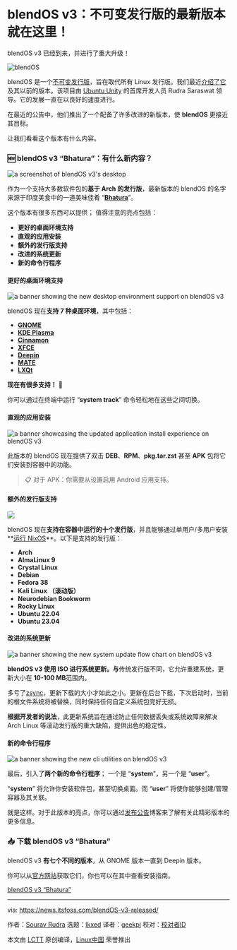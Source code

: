 [#]: subject: "blendOS v3: The Latest Version of the Immutable Distro is Here!"
[#]: via: "https://news.itsfoss.com/blendOS-v3-released/"
[#]: author: "Sourav Rudra https://news.itsfoss.com/author/sourav/"
[#]: collector: "lkxed"
[#]: translator: "geekpi"
[#]: reviewer: " "
[#]: publisher: " "
[#]: url: " "

blendOS v3：不可变发行版的最新版本就在这里！
======

blendOS v3 已经到来，并进行了重大升级！

![blendOS][1]

blendOS 是一个[不可变发行版][2]，旨在取代所有 Linux 发行版。我们最近[介绍了它][3]及其以前的版本。该项目由 [Ubuntu Unity][4] 的首席开发人员 Rudra Saraswat 领导。它的发展一直在以良好的速度进行。

在最近的公告中，他们推出了一个配备了许多改进的新版本，使 **blendOS** 更接近其目标。

让我们看看这个版本有什么内容。

### 🆕 blendOS v3 “Bhatura”：有什么新内容？

![a screenshot of blendOS v3's desktop][5]

作为一个支持大多数软件包的**基于 Arch 的发行版**，最新版本的 blendOS 的名字来源于印度美食中的一道美味佳肴 “[**Bhatura**][6]”。

这个版本有很多东西可以提供； 值得注意的亮点包括：

- **更好的桌面环境支持**
- **直观的应用安装**
- **额外的发行版支持**
- **改进的系统更新**
- **新的命令行程序**

#### 更好的桌面环境支持

![a banner showing the new desktop environment support on blendOS v3][7]

blendOS 现在**支持 7 种桌面环境**，其中包括：

- **[GNOME][8]**
- **[KDE Plasma][9]**
- **[Cinnamon][10]**
- **[XFCE][11]**
- **[Deepin][12]**
- **[MATE][13]**
- **[LXQt][14]**

**现在有很多支持！** 🤯

你可以通过在终端中运行 “**system track**” 命令轻松地在这些之间切换。

#### 直观的应用安装

![a banner showcasing the updated application install experience on blendOS v3][15]

此版本的 blendOS 现在提供了双击 **DEB**、**RPM**、**pkg.tar.zst** 甚至 **APK** 包将它们安装到容器中的功能。

> 📋 对于 APK：你需要从设置启用 Android 应用支持。

#### 额外的发行版支持

![][16]

blendOS 现在**支持在容器中运行的十个发行版**，并且能够通过单用户/多用户安装**[运行 NixOS][17]**。以下是支持的发行版：



- **Arch**
- **AlmaLinux 9**
- **Crystal Linux**
- **Debian**
- **Fedora 38**
- **Kali Linux （滚动版）**
- **Neurodebian Bookworm**
- **Rocky Linux**
- **Ubuntu 22.04**
- **Ubuntu 23.04**

#### 改进的系统更新

![a banner showing the new system update flow chart on blendOS v3][18]

**blendOS v3 使用 ISO 进行系统更新。与**传统发行版不同，它允许重建系统，更新大小在 **10-100 MB**范围内。

多亏了[zsync][19]，更新下载的大小才如此之小。更新在后台下载，下次启动时，当前的根文件系统将被替换，同时保持任何自定义系统包完好无损。

**根据开发者的说法**，此更新系统旨在通过防止任何数据丢失或系统故障来解决 Arch Linux 等滚动发行版的重大缺陷，提供出色的稳定性。

#### 新的命令行程序

![a banner showing the new cli utilities on blendOS v3][20]

最后，引入了**两个新的命令行程序**； 一个是 “**system**”，另一个是 “**user**”。

“**system**” 将允许你安装软件包，甚至切换桌面。而 “**user**” 将使你能够创建/管理容器及其关联。

就是这样。对于此版本的亮点，你可以通过[发布公告][21]博客来了解有关此精彩版本的更多信息。

### 📥 下载 blendOS v3 “Bhatura”

blendOS v3 **有七个不同的版本**，从 GNOME 版本一直到 Deepin 版本。

你可以从[官方网站][22]获取它们，你也可以在其中查看安装指南。

[blendOS v3 “Bhatura”][23]

--------------------------------------------------------------------------------

via: https://news.itsfoss.com/blendOS-v3-released/

作者：[Sourav Rudra][a]
选题：[lkxed][b]
译者：[geekpi](https://github.com/geekpi)
校对：[校对者ID](https://github.com/校对者ID)

本文由 [LCTT](https://github.com/LCTT/TranslateProject) 原创编译，[Linux中国](https://linux.cn/) 荣誉推出

[a]: https://news.itsfoss.com/author/sourav/
[b]: https://github.com/lkxed/
[1]: https://news.itsfoss.com/content/images/size/w1304/2023/07/blendOS-vs3-release.jpg
[2]: https://itsfoss.com/immutable-linux-distros/
[3]: https://news.itsfoss.com/blendOS/
[4]: https://news.itsfoss.com/unity-remix-official-flavor/
[5]: https://news.itsfoss.com/content/images/2023/07/blendOSv3_1.jpg
[6]: https://en.wikipedia.org/wiki/Bhatura
[7]: https://news.itsfoss.com/content/images/2023/07/blendOSv3_2.jpg
[8]: https://www.gnome.org/
[9]: https://kde.org/plasma-desktop/
[10]: https://github.com/linuxmint/Cinnamon
[11]: https://www.xfce.org/
[12]: https://www.deepin.org/en/dde/
[13]: https://mate-desktop.org/
[14]: https://lxqt-project.org/
[15]: https://news.itsfoss.com/content/images/2023/07/blendOSv3_3.jpg
[16]: https://news.itsfoss.com/content/images/2023/07/blendOSv3_4.jpg
[17]: https://itsfoss.com/why-use-nixos/
[18]: https://news.itsfoss.com/content/images/size/w2400/2023/07/blendOSv3_5.jpg
[19]: https://github.com/AppImageCommunity/zsync2
[20]: https://news.itsfoss.com/content/images/2023/07/blendOSv3_6.jpg
[21]: https://blendOS.co/blend-os-v3/
[22]: https://docs.blendOS.co/guides/installation-guide/#mirror-list
[23]: https://docs.blendOS.co/guides/installation-guide/#mirror-list
